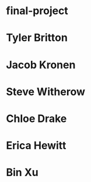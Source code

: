 
# final-project
# Tyler Britton
# Jacob Kronen
# Steve Witherow
# Chloe Drake
# Erica Hewitt
# Bin Xu
